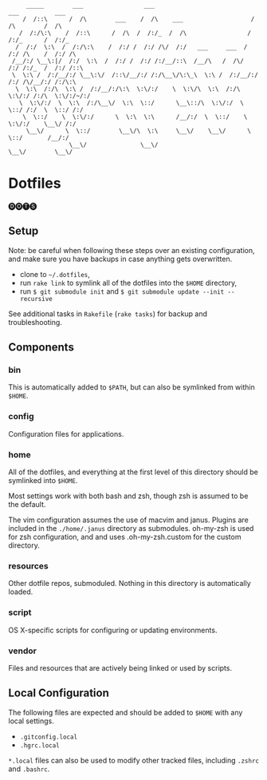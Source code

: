          _____        ___                 ___                            ___          ___     
        /  /::\      /  /\        ___    /  /\    ___                   /  /\        /  /\    
       /  /:/\:\    /  /::\      /  /\  /  /:/_  /  /\                 /  /:/_      /  /:/_   
      /  /:/  \:\  /  /:/\:\    /  /:/ /  /:/ /\/  /:/   ___     ___  /  /:/ /\    /  /:/ /\  
     /__/:/ \__\:|/  /:/  \:\  /  /:/ /  /:/ /:/__/::\  /__/\   /  /\/  /:/ /:/_  /  /:/ /::\ 
     \  \:\ /  /:/__/:/ \__\:\/  /::\/__/:/ /:/\__\/\:\_\  \:\ /  /:/__/:/ /:/ /\/__/:/ /:/\:\
      \  \:\  /:/\  \:\ /  /:/__/:/\:\  \:\/:/    \  \:\/\  \:\  /:/\  \:\/:/ /:/\  \:\/:/~/:/
       \  \:\/:/  \  \:\  /:/\__\/  \:\  \::/      \__\::/\  \:\/:/  \  \::/ /:/  \  \::/ /:/ 
        \  \::/    \  \:\/:/      \  \:\  \:\      /__/:/  \  \::/    \  \:\/:/    \__\/ /:/  
         \__\/      \  \::/        \__\/\  \:\     \__\/    \__\/      \  \::/       /__/:/   
                     \__\/               \__\/                          \__\/        \__\/    

# Dotfiles

🅓🅞🅣🅢

## Setup

Note: be careful when following these steps over an existing
configuration, and make sure you have backups in case anything gets
overwritten.

- clone to `~/.dotfiles`,
- run `rake link` to symlink all of the dotfiles into the `$HOME` directory,
- run `$ git submodule init` and `$ git submodule update --init
  --recursive`

See additional tasks in `Rakefile` (`rake tasks`) for backup and troubleshooting.

## Components

### bin

This is automatically added to `$PATH`, but can also be symlinked from
within `$HOME`.

### config

Configuration files for applications.

### home

All of the dotfiles, and everything at the first level of this directory
should be symlinked into `$HOME`.

Most settings work with both bash and zsh, though zsh is assumed to be
the default.

The vim configuration assumes the use of macvim and janus. Plugins are
included in the `./home/.janus` directory as submodules. oh-my-zsh is
used for zsh configuration, and and uses .oh-my-zsh.custom for the
custom directory.

### resources

Other dotfile repos, submoduled. Nothing in this directory is
automatically loaded.

### script

OS X-specific scripts for configuring or updating environments.

### vendor

Files and resources that are actively being linked or used by scripts.

## Local Configuration

The following files are expected and should be added to `$HOME` with any
local settings.

- `.gitconfig.local`
- `.hgrc.local`

`*.local` files can also be used to modify other tracked files, including
`.zshrc` and `.bashrc`.
